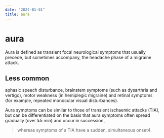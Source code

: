 ```yaml
---
date: "2024-01-01"
title: aura
---
```


# aura

Aura is defined as transient focal neurological symptoms that usually precede, but sometimes accompany, the headache phase of a migraine attack. 

## Less common
aphasic speech disturbance, 
brainstem symptoms (such as dysarthria and vertigo), 
motor weakness (in hemiplegic migraine) and 
retinal symptoms (for example, repeated monocular visual disturbances). 

Aura symptoms can be similar to those of transient ischaemic attacks (TIA), but can be differentiated on the basis that aura symptoms often spread gradually (over ≥5 min) and occur in succession, 

> whereas symptoms of a TIA have a sudden, simultaneous onset4.
